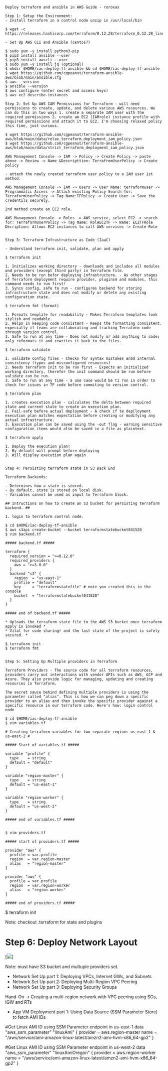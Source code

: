 ```
Deploy terraform and ansible in AWS Guide - roroxas

Step 1: Setup the Environment:
- Install terraform in a control node unzip in /usr/local/bin

$ wget -c https://releases.hashicorp.com/terraform/0.12.28/terraform_0.12.28_linux_amd64.zip

- Set Up AWS CLI and Ansible (centos7)

$ sudo yum -y install python3-pip
$ pip3 install ansible --user
$ pip3 install awscli --user 
$ sudo yum -y install jq (optional)
$ mkdir $HOME/iac-deploy-tf-ansible && cd $HOME/iac-deploy-tf-ansible
$ wget https://github.com/cgpeanut/terraform-ansible-aws/blob/main/ansible.cfg
$ aws --version
$ ansible --version
$ aws configure (enter secret and access keys)
$ aws ec2 describe-instances

Step 2: Set Up AWS IAM Permissions for Terraform - will need permissions to create, update, and delete various AWS resources. We can do this in two ways 1. create a separate IAM user with the required permissions 2. create am EC2 (IAMrole) instance profile with required permissions and attach it to EC2. I'm choosing relaxed policy this time, just curious.

$ wget https://github.com/cgpeanut/terraform-ansible-aws/blob/main/data/relax_terraform_deployment_iam_policy.json
$ wget https://github.com/cgpeanut/terraform-ansible-aws/blob/main/data/strict_terraform_deployment_iam_policy.json

AWS Management Console -> IAM -> Policy -> Create Policy -> paste above -> Review -> Name &Descripttion: TerrafromUserPolicy -> Create policy

- attach the newly created terraform user policy to a IAM user 1st method.

AWS Management Console -> IAM -> Users -> User Name: terraformuser -> Programmatic Access -> Attach existing Policy Search for: TerraformUserPolicy -> Tag Name:TFPolicy -> Create User -> Save the credentils securely.

2nd method create an EC2 role.

AWS Management Console -> Roles -> AWS service, select EC2 -> search for: TerraformUserPolicy -> Tag Name: RoleEC2TF -> Name: EC2TFRole Decription: Allows EC2 instances to call AWS services -> Create Role

```
```

Step 3: Terraform Infrastructure as Code (IaaC)

- Understand terraform init, validate, plan and apply

```
```
$ terraform init

1. Initializes working directory - downloads and includes all modules and providers (except third party) in Terraform file.
2. Needs to be run befor deploying infrastructure. - As other stages of Terraform deployment require provider, pluginsm and modules, this command needs to run first!
3. Syncs config, safe to run - configures backend for storing infrastructure state and does not modify or delete any existing configuration state.

$ terraform fmt (format)

1. Formats template for readability - Makes Terraform templates look stylish and readable.
2. Helps in keeping code consistent - Keeps the formatting consistent, expecially if teams are collaborating and tracking Terraform code through version control.
3. Safe to run at any time - Does not modify or add anything to code; only reformats it and rewrites it back to the files.

$ terraform validate

1. validate config files - Checks for syntax mistakes anbd internal consistency (typos and misconfigured resources)
2. Needs terraform init to be run first - Expects an initialized working directory, therefor the init command should be run before validate can be run.
3. Safe to run at any time - a use case would be ti run in order to check for issues in TF code before commiting to version control.

$ terraform plan

1. creates execution plan - calculates the delta between required state and current state to create an execution plan.
2. Fail-safe before actual deployment - A check if te dep[loyment execution plan matches expectation before creating or modifying any actual infrastructure.
3. Execution plan can be saved using the -out flag - warning sensitive configuration items would also be saved in a file as plaintext.

$ terraform apply

1. Deploy the execution plan!
2. By default will prompt before deploying
3. Will display execution plan again

```
```

Step 4: Persisting terraform state in S3 Back End

Terraform Backends:

- Determines how a state is stored.
- By default, state is stored on local disk.
- Variables cannot be used as input to Terraform block.

## Intructions on how to create an S3 bucket for persisting terraform backend. ##

1. login to terraform control node.

$ cd $HOME/iac-deploy-tf-ansible
$ aws s3api create-bucket --bucket terraformstatebucket041520
$ vim backend.tf

##### backend.tf #####

terraform {
  required_version = ">=0.12.0"
  required_providers {
    aws = ">=3.0.0"
  }
  backend "s3" {
    region  = "us-east-1"
    profile = "default"
    key     = "terraformstatefile" # note you created this in the console 
    bucket  = "terraformstatebucket041520"
  }
}

##### end of backend.tf #####

* Uploads the terraform state file to the AWS S3 bucket once terraform apply is invoked *
* Vital for code sharing! and the last state of the project is safely secured. *

$ terraform init
$ terraform fmt 

```
```

Step 5: Setting Up Multiple providers in Terraform

Terraform Providers - The source code for all terraform resources,  providers carry out interactions with vendor APIs such as AWS, GCP and Azure. They also provide logic for managing, updating and creating resources in Terraform.

The secret sauce behind defining multiple providers is using the parameter called "alias". This is how we can peg down a specific provider to an alias and then invoke the specific provider against a specific resource in our terraform code. Here's how: login control node

$ cd $HOME/iac-deploy-tf-ansible
$ vim variables.tf

# Creating terraform variables for two separate regions us-east-1 & us-east-2 #

```
```
##### Start of variables.tf #####

variable "profile" {
  type    = string
  default = "default"
}

variable "region-master" {
  type    = string
  default = "us-east-1"
}

variable "region-worker" {
  type    = string
  default = "us-west-2"
}

##### end of variables.tf #####
```
```

$ vim providers.tf

```
```
##### start of providers.tf #####

provider "aws" {
  profile = var.profile
  region  = var.region-master
  alias   = "region-master"
}

provider "aws" {
  profile = var.profile
  region  = var.region-worker
  alias   = "region-worker"
}

##### end of providers.tf #####
```

$ terraform init 

Note: checkout .terraform for state and plugins

# Step 6: Deploy Network Layout 

[<img src="https://github.com/cgpeanut/terraform-ansible-aws/blob/main/images/terraform_ansible_aws.pdf">]


Note: must have S3 bucket and multuple providers set. 


- Network Set Up part 1: Deploying VPCs, Internet GWs, and Subnets
- Network Set Up part 2: Deploying Multi-Region VPC Peering
- Network Set Up part 3: Deploying Security Groups

Hand-On -> Creating a multi-region network with VPC peering using SGs, IGW and RTs

- App VM Deployment part 1: Using Data Source (SSM Parameter Store) to fetch AMI IDs


#Get Linux AMI ID using SSM Parameter endpoint in us-east-1
data "aws_ssm_parameter" "linuxAmi" {
  provider = aws.region-master
  name     = "/aws/service/ami-amazon-linux-latest/amzn2-ami-hvm-x86_64-gp2"
}

#Get Linux AMI ID using SSM Parameter endpoint in us-west-2
data "aws_ssm_parameter" "linuxAmiOregon" {
  provider = aws.region-worker
  name     = "/aws/service/ami-amazon-linux-latest/amzn2-ami-hvm-x86_64-gp2"
}